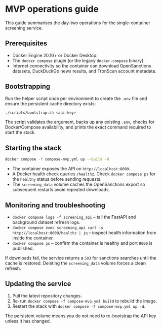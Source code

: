 # MVP operations guide

This guide summarises the day-two operations for the single-container screening
service.

## Prerequisites

- Docker Engine 20.10+ or Docker Desktop.
- The `docker compose` plugin (or the legacy `docker-compose` binary).
- Internet connectivity so the container can download OpenSanctions datasets,
  DuckDuckGo news results, and TronScan account metadata.

## Bootstrapping

Run the helper script once per environment to create the `.env` file and ensure
the persistent cache directory exists:

```bash
./scripts/bootstrap.sh <api-key>
```

The script validates the argument, backs up any existing `.env`, checks for
Docker/Compose availability, and prints the exact command required to start the
stack.

## Starting the stack

```bash
docker compose -f compose-mvp.yml up --build -d
```

- The container exposes the API on `http://localhost:8000`.
- A Docker health check queries `/healthz`. Check `docker compose ps` for the
  `healthy` status before sending requests.
- The `screening_data` volume caches the OpenSanctions export so subsequent
  restarts avoid repeated downloads.

## Monitoring and troubleshooting

- `docker compose logs -f screening_api` – tail the FastAPI and background
  dataset refresh logs.
- `docker compose exec screening_api curl -s http://localhost:8000/healthz | jq`
  – inspect health information from inside the container.
- `docker compose ps` – confirm the container is healthy and port `8000` is
  published.

If downloads fail, the service returns a `503` for sanctions searches until the
cache is restored. Deleting the `screening_data` volume forces a clean refresh.

## Updating the service

1. Pull the latest repository changes.
2. Re-run `docker compose -f compose-mvp.yml build` to rebuild the image.
3. Restart the stack with `docker compose -f compose-mvp.yml up -d`.

The persistent volume means you do not need to re-bootstrap the API key unless
it has changed.
